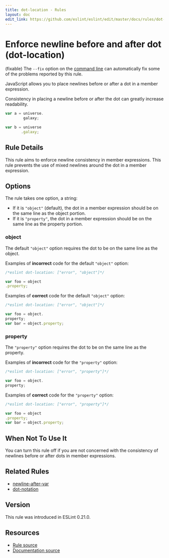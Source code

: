 ```yaml
---
title: dot-location - Rules
layout: doc
edit_link: https://github.com/eslint/eslint/edit/master/docs/rules/dot-location.md
---
```

<!-- Note: No pull requests accepted for this file. See README.md in the root directory for details. -->

# Enforce newline before and after dot (dot-location)

(fixable) The `--fix` option on the [command line](../user-guide/command-line-interface#fixing-problems) can automatically fix some of the problems reported by this rule.

JavaScript allows you to place newlines before or after a dot in a member expression.

Consistency in placing a newline before or after the dot can greatly increase readability.

```js
var a = universe.
        galaxy;

var b = universe
       .galaxy;
```

## Rule Details

This rule aims to enforce newline consistency in member expressions. This rule prevents the use of mixed newlines around the dot in a member expression.

## Options

The rule takes one option, a string:

* If it is `"object"` (default), the dot in a member expression should be on the same line as the object portion.
* If it is `"property"`, the dot in a member expression should be on the same line as the property portion.

### object

The default `"object"` option requires the dot to be on the same line as the object.

Examples of **incorrect** code for the default `"object"` option:

```js
/*eslint dot-location: ["error", "object"]*/

var foo = object
.property;
```

Examples of **correct** code for the default `"object"` option:

```js
/*eslint dot-location: ["error", "object"]*/

var foo = object.
property;
var bar = object.property;
```

### property

The `"property"` option requires the dot to be on the same line as the property.

Examples of **incorrect** code for the `"property"` option:

```js
/*eslint dot-location: ["error", "property"]*/

var foo = object.
property;
```

Examples of **correct** code for the `"property"` option:

```js
/*eslint dot-location: ["error", "property"]*/

var foo = object
.property;
var bar = object.property;
```

## When Not To Use It

You can turn this rule off if you are not concerned with the consistency of newlines before or after dots in member expressions.

## Related Rules

* [newline-after-var](newline-after-var)
* [dot-notation](dot-notation)

## Version

This rule was introduced in ESLint 0.21.0.

## Resources

* [Rule source](https://github.com/eslint/eslint/tree/master/lib/rules/dot-location.js)
* [Documentation source](https://github.com/eslint/eslint/tree/master/docs/rules/dot-location.md)
